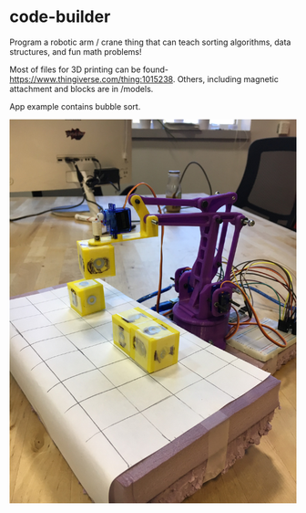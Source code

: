 # code-builder
Program a robotic arm / crane thing that can teach sorting algorithms, data structures, and fun math problems!

Most of files for 3D printing can be found- https://www.thingiverse.com/thing:1015238.
Others, including magnetic attachment and blocks are in /models. 

App example contains bubble sort.

![crane holding block](/models/crane-image.JPG?raw=true "crane holding block")

